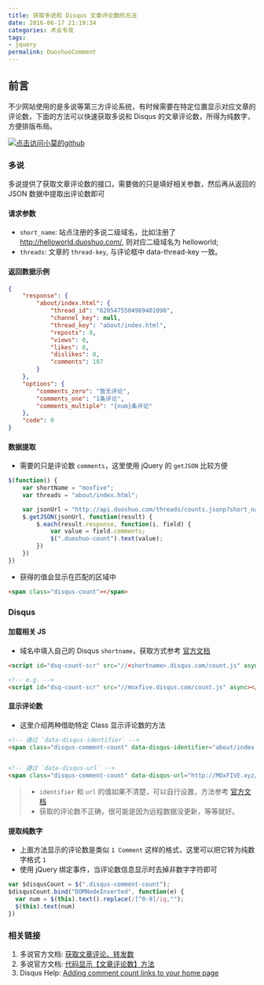 ```yaml
---
title: 获取多说和 Disqus 文章评论数的方法
date: 2016-06-17 21:19:34
categories: 术业专攻
tags:
- jquery
permalink: DuoshuoComment
---
```


<h2 id="intro">前言</h2>不少网站使用的是多说等第三方评论系统，有时候需要在特定位置显示对应文章的评论数，下面的方法可以快速获取多说和 Disqus 的文章评论数，所得为纯数字，方便排版布局。

<!-- more -->
[![点击访问小莫的github](http://xiaomo.info/static/images/life.png)](https://github.com/syoubaku)
### 多说
多说提供了获取文章评论数的接口，需要做的只是填好相关参数，然后再从返回的 JSON 数据中提取出评论数即可

#### 请求参数

- `short_name`: 站点注册的多说二级域名，比如注册了 http://helloworld.duoshuo.com/, 则对应二级域名为 helloworld;
- `threads`: 文章的 `thread-key`, 与评论框中 data-thread-key 一致。

#### 返回数据示例
```json
{
    "response": {
        "about/index.html": {
            "thread_id": "6205475504969401090",
            "channel_key": null,
            "thread_key": "about/index.html",
            "reposts": 0,
            "views": 0,
            "likes": 8,
            "dislikes": 0,
            "comments": 187
        }
    },
    "options": {
        "comments_zero": "暂无评论",
        "comments_one": "1条评论",
        "comments_multiple": "{num}条评论"
    },
    "code": 0
}
```
#### 数据提取

- 需要的只是评论数 `comments`，这里使用 jQuery 的 `getJSON` 比较方便

```js
$(function() {
    var shortName = "moxfive";
    var threads = "about/index.html";

    var jsonUrl = "http://api.duoshuo.com/threads/counts.jsonp?short_name=" + shortName + "&threads=" + threads +  "&callback=?";
    $.getJSON(jsonUrl, function(result) {
        $.each(result.response, function(i, field) {
            var value = field.comments;
            $(".duoshuo-count").text(value);
        })
    })
})
```

- 获得的值会显示在匹配的区域中

```html
<span class="disqus-count"></span>
```

### Disqus

#### 加载相关 JS

- 域名中填入自己的 Disqus `shortname`，获取方式参考 [官方文档](https://help.disqus.com/customer/en/portal/articles/466208-what-s-a-shortname-)

```html
<script id="dsq-count-scr" src="//<shortname>.disqus.com/count.js" async></script>

<!-- e.g. -->
<script id="dsq-count-scr" src="//moxfive.disqus.com/count.js" async></script>
```

#### 显示评论数
- 这里介绍两种借助特定 Class 显示评论数的方法

```html
<!-- 通过 `data-disqus-identifier` -->
<span class="disqus-comment-count" data-disqus-identifier="about/index.html"></span>


<!-- 通过 `data-disqus-url` -->
<span class="disqus-comment-count" data-disqus-url="http://MOxFIVE.xyz/about/index.html"></span>
```

> - `identifier` 和 `url` 的值如果不清楚，可以自行设置，方法参考 [官方文档](https://help.disqus.com/customer/portal/articles/472098)
> - 获取的评论数不正确，很可能是因为远程数据没更新，等等就好。

#### 提取纯数字
- 上面方法显示的评论数是类似 `1 Comment` 这样的格式，这里可以把它转为纯数字格式 `1`
- 使用 jQuery 绑定事件，当评论数信息显示时去掉非数字字符即可

```js
var $disqusCount = $(".disqus-comment-count");
$disqusCount.bind("DOMNodeInserted", function(e) {
  var num = $(this).text().replace(/[^0-9]/ig,"");
  $(this).text(num)
})
```

### 相关链接

1. 多说官方文档: [获取文章评论、转发数](http://dev.duoshuo.com/docs/50615732a834c63c56004257)
1. 多说官方文档: [代码显示【文章评论数】方法](http://dev.duoshuo.com/threads/5016427f77cf5fa30500000e)
1. Disqus Help: [Adding comment count links to your home page](https://help.disqus.com/customer/portal/articles/565624-adding-comment-c)
